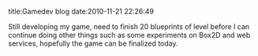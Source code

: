 title:Gamedev blog
date:2010-11-21 22:26:49

Still developing my game, need to finish 20 blueprints of level before I can continue doing other things such as some experiments on Box2D and web services, hopefully the game can be finalized today.